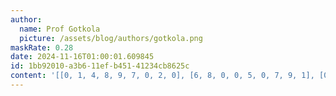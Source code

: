 ```yaml
---
author:
  name: Prof Gotkola
  picture: /assets/blog/authors/gotkola.png
maskRate: 0.28
date: 2024-11-16T01:00:01.609845
id: 1bb92010-a3b6-11ef-b451-41234cb8625c
content: '[[0, 1, 4, 8, 9, 7, 0, 2, 0], [6, 8, 0, 0, 5, 0, 7, 9, 1], [0, 9, 7, 0, 0, 1, 4, 0, 5], [4, 5, 0, 7, 0, 0, 9, 1, 2], [7, 2, 0, 1, 8, 9, 5, 6, 4], [9, 0, 1, 2, 4, 0, 3, 7, 0], [2, 0, 6, 9, 1, 4, 8, 5, 7], [0, 0, 0, 5, 7, 2, 1, 3, 6], [1, 7, 5, 3, 0, 8, 2, 4, 9]]'
---
```

